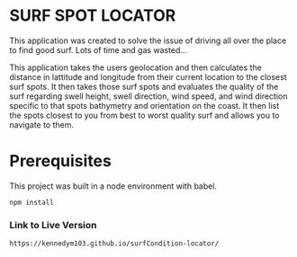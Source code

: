 # SURF SPOT LOCATOR

This application was created to solve the issue of driving all over the place to find good surf. Lots of time and gas wasted...

This application takes the users geolocation and then calculates the distance in lattitude and longitude from their current location to the closest surf spots. It then takes those surf spots and evaluates the quality of the surf regarding swell height, swell direction, wind speed, and wind direction specific to that spots bathymetry and orientation on the coast. It then list the spots closest to you from best to worst quality surf and allows you to navigate to them.

# Prerequisites

This project was built in a node environment with babel.

```
npm install
```

### Link to Live Version

```
https://kennedym103.github.io/surfCondition-locator/
```
